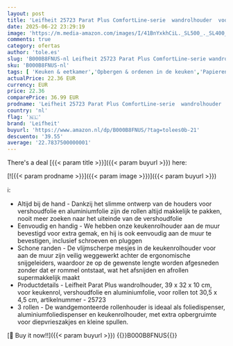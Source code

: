 ```yaml
---
layout: post
title: 'Leifheit 25723 Parat Plus ComfortLine-serie  wandrolhouder  voor elke keuken  beproefde snijrol voor aluminium en transparante folie  foliesnijder met speciaal mes  Wit  1 pak'
date: 2025-06-22 23:29:19
image: 'https://m.media-amazon.com/images/I/41BnYxkhCiL._SL500_._SL400_.jpg'
comments: true
category: ofertas
author: 'tole.es'
slug: 'B000B8FNUS-nl Leifheit 25723 Parat Plus ComfortLine-serie wandrolhouder...'
sku: 'B000B8FNUS-nl'
tags: [ 'Keuken & eetkamer','Opbergen & ordenen in de keuken','Papierenhanddoekhouders','Rekken & houders voor de keuken','Wonen & keuken','leifheit','🇳🇱', ]
actualPrice: 22.36 EUR
currency: EUR
price: 22.36
comparePrice: 36.99 EUR
prodname: 'Leifheit 25723 Parat Plus ComfortLine-serie  wandrolhouder  voor elke keuken  beproefde snijrol voor aluminium en transparante folie  foliesnijder met speciaal mes  Wit  1 pak'
country: 'nl'
flag: '🇳🇱'
brand: 'Leifheit'
buyurl: 'https://www.amazon.nl/dp/B000B8FNUS/?tag=tolees0b-21'
descuento: '39.55'
average: '22.7837500000001'
---
```


There's a deal [{{< param title >}}]({{< param buyurl >}})  here:

[![{{< param prodname >}}]({{< param image >}})]({{< param buyurl >}})

ℹ️:

- Altijd bij de hand - Dankzij het slimme ontwerp van de houders voor vershoudfolie en aluminiumfolie zijn de rollen altijd makkelijk te pakken, nooit meer zoeken naar het uiteinde van de vershoudfolie
- Eenvoudig en handig - We hebben onze keukenrolhouder aan de muur bevestigd voor extra gemak, en hij is ook eenvoudig aan de muur te bevestigen, inclusief schroeven en pluggen
- Schone randen - De vlijmscherpe mesjes in de keukenrolhouder voor aan de muur zijn veilig weggewerkt achter de ergonomische snijgeleiders, waardoor ze op de gewenste lengte worden afgesneden zonder dat er rommel ontstaat, wat het afsnijden en afrollen supermakkelijk maakt
- Productdetails - Leifheit Parat Plus wandrolhouder, 39 x 32 x 10 cm, voor keukenrol, vershoudfolie en aluminiumfolie, voor rollen tot 30,5 x 4,5 cm, artikelnummer - 25723
- 3 rollen - De wandgemonteerde rollenhouder is ideaal als foliedispenser, aluminiumfoliedispenser en keukenrolhouder, met extra opbergruimte voor diepvrieszakjes en kleine spullen.

[🛒 Buy it now!!]({{< param buyurl >}})
{{<world>}}B000B8FNUS{{</world>}}
